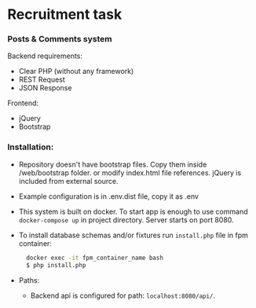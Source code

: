 # Recruitment task
### Posts & Comments system 

Backend requirements: 
- Clear PHP (without any framework)
- REST Request 
- JSON Response

Frontend: 
- jQuery
- Bootstrap

### Installation:
- Repository doesn't have bootstrap files. Copy them inside /web/bootstrap folder. or modify index.html file references.
jQuery is included from external source.
- Example configuration is in .env.dist file, copy it as .env
- This system is built on docker. To start app is enough to use command `docker-compose up` in project directory.
Server starts on port 8080.
- To install database schemas and/or fixtures run `install.php` file in fpm container:
    ```bash
      docker exec -it fpm_container_name bash
      $ php install.php 
    ```
    
- Paths:
    - Backend api is configured for path: `localhost:8080/api/`.
